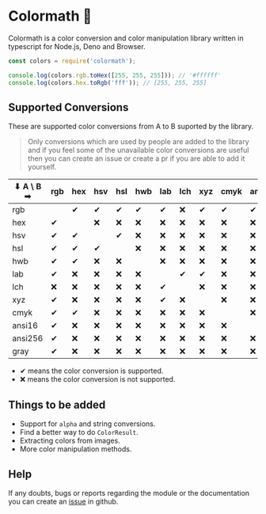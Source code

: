 # Colormath 🎨

Colormath is a color conversion and color manipulation library written in typescript for Node.js, Deno and Browser.

```js
const colors = require('colormath');

console.log(colors.rgb.toHex([255, 255, 255])); // '#ffffff'
console.log(colors.hex.toRgb('fff')); // [255, 255, 255]
```

## Supported Conversions

These are supported color conversions from A to B suported by the library.

> Only conversions which are used by people are added to the library and if you feel some of the unavailable color conversions are useful then you can create an issue or create a pr if you are able to add it yourself.

| ⬇ A \ B ➡  | rgb | hex | hsv | hsl | hwb | lab | lch | xyz | cmyk | ansi16 | ansi256 | gray |
|---------|-----|-----|-----|-----|-----|-----|-----|-----|------|--------|---------|------|
| rgb |  | ✔ | ✔ | ✔ | ✔ | ✔ | ❌ | ✔ | ✔ | ✔ | ✔ | ✔ |
| hex | ✔ |  | ❌ | ❌ | ❌ | ❌ | ❌ | ❌ | ❌ | ❌ | ❌ | ❌ |
| hsv | ✔ | ✔ |  | ✔ | ❌ | ❌ | ❌ | ❌ | ❌ | ❌ | ❌ | ❌ |
| hsl | ✔ | ✔ | ✔ |  | ❌ | ❌ | ❌ | ❌ | ❌ | ❌ | ❌ | ❌ |
| hwb | ✔ | ✔ | ❌ | ❌ |  | ❌ | ❌ | ❌ | ❌ | ❌ | ❌ | ❌ |
| lab | ✔ | ❌ | ❌ | ❌ | ❌ |  | ✔ | ✔ | ❌ | ❌ | ❌ | ❌ |
| lch | ❌ | ❌ | ❌ | ❌ | ❌ | ✔ |  | ❌ | ❌ | ❌ | ❌ | ❌ |
| xyz | ✔ | ❌ | ❌ | ❌ | ❌ | ✔ | ❌ |  | ❌ | ❌ | ❌ | ❌ |
| cmyk | ✔ | ✔ | ❌ | ❌ | ❌ | ❌ | ❌ | ❌ |  | ❌ | ❌ | ❌ |
| ansi16 | ✔ | ❌ | ❌ | ❌ | ❌ | ❌ | ❌ | ❌ | ❌ |  | ❌ | ❌ |
| ansi256 | ✔ | ❌ | ❌ | ❌ | ❌ | ❌ | ❌ | ❌ | ❌ | ❌ |  | ❌ |
| gray | ✔ | ❌ | ❌ | ❌ | ❌ | ❌ | ❌ | ❌ | ❌ | ❌ | ❌ |  |

- ✔ means the color conversion is supported.
- ❌ means the color conversion is not supported.

## Things to be added

- Support for `alpha` and string conversions.
- Find a better way to do `ColorResult`.
- Extracting colors from images.
- More color manipulation methods.

## Help

If any doubts, bugs or reports regarding the module or the documentation you can create an [issue](https://github.com/scientific-dev/colormath/issues) in github.